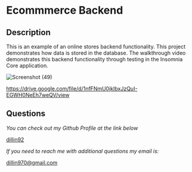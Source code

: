 # Ecommmerce Backend

## Description

This is an example of an online stores backend functionality. This project demonstrates how data is stored in the database. The walkthrough video demonstrates this backend functionality through testing in the Insomnia Core application.

![Screenshot (49)](https://user-images.githubusercontent.com/80184962/129820494-78c1d607-6d25-41a5-a8f9-a3bb06ef60a5.png)

https://drive.google.com/file/d/1nfFNmU0jkIbxJzQuI-EGWH0NeEh7weQV/view

## Questions

_You can check out my Github Profile at the link below_

[dillin92](http://github.com/dillin92)

_If you need to reach me with additional questions my email is:_

dillin970@gmail.com
